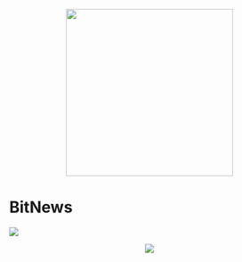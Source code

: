 <div align="center">

<p align="center"> <img src="https://github.com/namanarora97/BitNews/blob/main/assets/logo.png" height="300px"></p>


</div>

# BitNews
[![](https://img.shields.io/badge/BitNews-Streamlit-brightgreen)](https://share.streamlit.io/namanarora97/bitnews/main/BitNewsStream.py)


<div align="center">

<p align="center"> <img src="https://github.com/akshaybahadur21/BLOB/blob/master/bit3.gif"></p>


</div>
